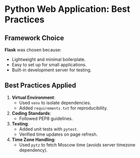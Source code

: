 # Python Web Application: Best Practices

## Framework Choice
**Flask** was chosen because:
- Lightweight and minimal boilerplate.
- Easy to set up for small applications.
- Built-in development server for testing.

## Best Practices Applied
1. **Virtual Environment**:
   - Used `venv` to isolate dependencies.
   - Added `requirements.txt` for reproducibility.
2. **Coding Standards**:
   - Followed PEP8 guidelines.
3. **Testing**:
   - Added unit tests with `pytest`.
   - Verified time updates on page refresh.
4. **Time Zone Handling**:
   - Used `pytz` to fetch Moscow time (avoids server timezone dependency).